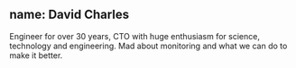 name: David Charles
---
Engineer for over 30 years, CTO with huge enthusiasm for science, technology and engineering. Mad about monitoring and what we can do to make it better.
